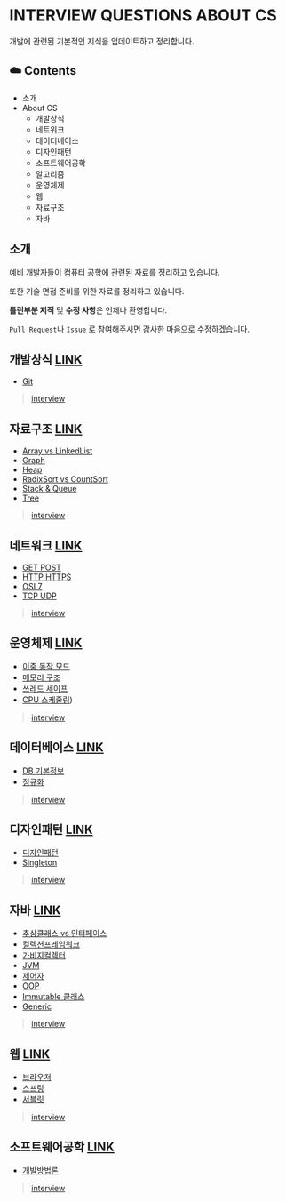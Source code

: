 # INTERVIEW QUESTIONS ABOUT CS
개발에 관련된 기본적인 지식을 업데이트하고 정리합니다.



## :cloud: Contents

* 소개
* About CS
  * 개발상식
  * 네트워크
  * 데이터베이스
  * 디자인패턴
  * 소프트웨어공학
  * 알고리즘
  * 운영체제
  * 웹
  * 자료구조
  * 자바



## 소개

예비 개발자들이 컴퓨터 공학에 관련된 자료를 정리하고 있습니다.

또한 기술 면접 준비를 위한 자료를 정리하고 있습니다.

**틀린부분 지적** 및 **수정 사항**은 언제나 환영합니다.

 `Pull Request`나 `Issue` 로 참여해주시면 감사한 마음으로 수정하겠습니다.



##  개발상식 [LINK](./개발상식/README.md)

* [Git](./개발상식/Git/README.md)

> [interview](./개발상식/interview/README.md)



## 자료구조 [LINK](./자료구조/README.md)

* [Array vs LinkedList](./자료구조/Array_vs_LinkedList/README.md)
* [Graph](./자료구조/Graph/README.md)
* [Heap](./자료구조/Heap/README.md)
* [RadixSort vs CountSort](./자료구조/RadixSort_vs_CountSort/README.md)
* [Stack & Queue](./자료구조/Stack_&_Queue/README.md)
* [Tree](./자료구조/Tree/README.md)

> [interview](./자료구조/interview/README.md)



##  네트워크 [LINK](./네트워크/README.md)

* [GET POST](./네트워크/GET_POST/README.md)
* [HTTP HTTPS](./네트워크/HTTP_HTTPS/README.md)
* [OSI 7](./네트워크/OSI-7/README.md)
* [TCP UDP](./네트워크/TCP_UDP/README.md)

> [interview](./네트워크/interview/README.md)



##  운영체제 [LINK](./운영체제/README.md)

* [이중 동작 모드](./운영체제/DualmodeOperation/README.md)
* [메모리 구조](./운영체제/ProcessMemoryStructure/README.md)
* [쓰레드 세이프](./운영체제/ThreadSafe/README.md)
* [CPU 스케줄링](./운영체제/CPU-Scheduling/README.md))

>  [interview](./운영체제/interview/README.md)



##  데이터베이스 [LINK](./데이터베이스/README.md)

* [DB 기본정보](./데이터베이스/DB-intro/README.md)
* [정규화](./데이터베이스/정규화/README.md)

> [interview](./데이터베이스/interview/README.md)



## 디자인패턴 [LINK](./디자인패턴/README.md)

* [디자인패턴](./디자인패턴/DesignPattern/README.md)
* [Singleton](./디자인패턴/Singleton/README.md)

> [interview](./디자인패턴/interview/README.md)



## 자바 [LINK](./자바/README.md)

* [추상클래스 vs 인터페이스](./자바/AbstractClass_vs_Interface/README.md)
* [컬렉션프레임워크](./자바/CollectionFramework/README.md)
* [가비지컬렉터](./자바/GarbageCollector/README.md)
* [JVM](./자바/JVM/README.md)
* [제어자](./자바/Modifier/README.md)
* [OOP](./자바/OOP/README.md)
* [Immutable 클래스](./자바/immutable%20Class)
* [Generic](./자바/Generic/README.md)

> [interview](./자바/interview/README.md)



##  웹 [LINK](./웹/README.md)

* [브라우저](./웹/Browser/README.md)
* [스프링](./웹/Spring/README.md)
* [서블릿](./웹/Servlet/README.md)

> [interview](./웹/interview/README.md)



## 소프트웨어공학 [LINK](./소프트웨어공학/README.md)

* [개발방법론](./소프트웨어공학/Methodology/README.md)

>  [interview](./소프트웨어공학/interview/README.md)